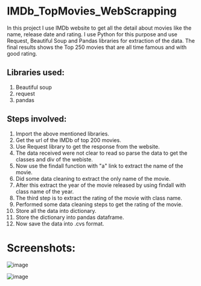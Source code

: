 # IMDb_TopMovies_WebScrapping
In this project I use IMDb website to get all the detail about movies like the name, release date and rating. I use Python for this purpose and use Request, Beautiful Soup and Pandas libraries for extraction of the data. The final results shows the Top 250 movies that are all time famous and with good rating.


## Libraries used:
1. Beautiful soup
2. request
3. pandas


## Steps involved:
1. Import the above mentioned libraries.
2. Get the url of the IMDb of top 200 movies.
3. Use Request library to get the response from the website.
4. The data received were not clear to read so parse the data to get the classes and div of the webiste.
5. Now use the findall function with "a" link to extract the name of the movie.
6. Did some data cleaning to extract the only name of the movie.
7. After this extract the year of the movie released by using findall with class name of the year.
8. The third step is to extract the rating of the movie with class name.
9. Performed some data cleaning steps to get the rating of the movie.
10. Store all the data into dictionary.
11. Store the dictionary into pandas dataframe.
12. Now save the data into .cvs format.

# Screenshots:
![image](https://user-images.githubusercontent.com/104086680/235835271-ef29956e-263f-4f20-963f-6a56b38e40b7.png)

![image](https://user-images.githubusercontent.com/104086680/235835408-f3c3ec2d-ecd4-434b-a274-c71ac90a8b9d.png)


